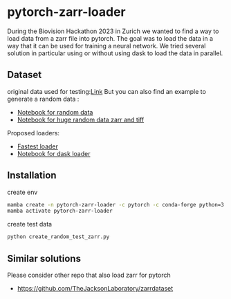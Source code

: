 # pytorch-zarr-loader

During the Biovision Hackathon 2023 in Zurich we wanted to find a way to load data from a zarr file into pytorch. The goal was to load the data in a way that it can be used for training a neural network.
We tried several solution in particular using or without using dask to load the data in parallel.

## Dataset

original data used for testing:[Link](https://imagesc.zulipchat.com/user_uploads/16804/85qPFC9O85gLhNmF5KLdqtUx/bsd_val.zarr.zip)
But you can also find an example to generate a random data : 
- [Notebook for random data](create_random_test_zarr.ipynb)
- [Notebook for huge random data zarr and tiff](create_huge_random_zarr_and_tif)

Proposed loaders:
- [Fastest loader](example_ZARR.ipynb)
- [Notebook for dask loader](dask_future_loader_zarr.ipynb)

## Installation

create env
```bash
mamba create -n pytorch-zarr-loader -c pytorch -c conda-forge python=3.11 ome-zarr pytorch cpuonly notebook napari matplotlib
mamba activate pytorch-zarr-loader
```

create test data
```bash
python create_random_test_zarr.py
```
## Similar solutions

Please consider other repo that also load zarr for pytorch
- https://github.com/TheJacksonLaboratory/zarrdataset
